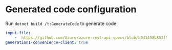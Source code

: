 # Generated code configuration

Run `dotnet build /t:GenerateCode` to generate code.

``` yaml
input-file:
    -  https://github.com/Azure/azure-rest-api-specs/blob/b041458b852f575e824398a416561fdd438214ba/specification/mixedreality/data-plane/Microsoft.MixedReality/preview/0.3-preview.1/mr-aoa.json
generation1-convenience-client: true
```
